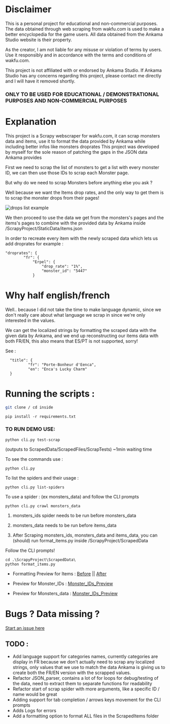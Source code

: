 # Disclaimer

This is a personal project for educational and non-commercial purposes. The data obtained through web scraping from wakfu.com is used to make a better encyclopedia for the game users.
All data obtained from the Ankama Studio website is their property.

As the creator, I am not liable for any misuse or violation of terms by users. Use it responsibly and in accordance with the terms and conditions of wakfu.com.

This project is not affiliated with or endorsed by Ankama Studio.
If Ankama Studio has any concerns regarding this project, please contact me directly and I will have it removed shortly.

### ONLY TO BE USED FOR EDUCATIONAL / DEMONSTRATIONAL PURPOSES AND NON-COMMERCIAL PURPOSES

# Explanation

This project is a Scrapy webscraper for wakfu.com, it can scrap monsters data and items, use it to format the data provided by Ankama while including better infos like monsters droprates
This project was developed by myself for the sole reason of patching the gaps in the JSON data Ankama provides


First we need to scrap the list of monsters to get a list with every monster ID, we can then use those IDs to scrap each Monster page.

But why do we need to scrap Monsters before anything else you ask ?

Well because we want the Items drop rates, and the only way to get them is to scrap the monster drops from their pages!

![drops list example](https://i.imgur.com/wClnI3M.png)

We then proceed to use the data we get from the monsters's pages and the items's pages to combine with the provided data by Ankama inside /ScrapyProject/StaticData/items.json

In order to recreate every item with the newly scraped data which lets us add droprates for example :

```
"droprates": {
        "fr": {
            "Erpel": {
                "drop_rate": "1%",
                "monster_id": "5447"
            }
```

# Why half english/french
Well.. because I did not take the time to make language dynamic, since we don't really care about what language we scrap in since we're only interested in the values.

We can get the localized strings by formatting the scraped data with the given data by Ankama, and we end up reconstructing our items data with both FR/EN, this also means that ES/PT is not supported, sorry!

See :
```
  "title": {
          "fr": "Porte-Bonheur d'Eenca",
          "en": "Enca's Lucky Charm"
  }
```
# Running the scripts :
``` bash
git clone / cd inside
```
```
pip install -r requirements.txt
```
### TO RUN DEMO USE:
```
python cli.py test-scrap   
```
(outputs to ScrapedData/ScrapedFiles/ScrapTests) ~1min waiting time

To see the commands use :
```
python cli.py 
```
To list the spiders and their usage :
```
python cli.py list-spiders 
```
To use a spider : (ex monsters_data) and follow the CLI prompts
```
python cli.py crawl monsters_data
```

1. monsters_ids spider needs to be run before monsters_data

2. monsters_data needs to be run before items_data

3. After Scraping monsters_ids, monsters_data and items_data, you can (should) run format_items.py inside /ScrapyProject/ScrapedData


Follow the CLI prompts!
```
cd .\ScrapyProject\ScrapedData\
python format_items.py
```
+ Formatting Preview for Items :
[Before](https://github.com/Rhyyn/WakfuWebScraper/blob/main/ScrapyProject/FormattingPreview/old_format.json) || [After](https://github.com/Rhyyn/WakfuWebScraper/blob/main/ScrapyProject/FormattingPreview/new_format.json)

+ Preview for Monster_IDs :
[Monster_IDs_Preview](https://github.com/Rhyyn/WakfuWebScraper/blob/main/ScrapyProject/FormattingPreview/monsters_IDs_preview.json)

+ Preview for Monsters_data :
[Monster_IDs_Preview](https://github.com/Rhyyn/WakfuWebScraper/blob/main/ScrapyProject/FormattingPreview/monsters_data_preview.json)



# Bugs ? Data missing ?
[Start an issue here](https://github.com/Rhyyn/WakfuWebScraper/issues)



## TODO : 

+ Add language support for categories names, currently categories are display in FR because we don't actually need to scrap any localized strings, only values that we use to match the data Ankama is giving us to create both the FR/EN version with the scrapped values.
+ Refactor JSON_parser, contains a lot of for loops for debug/testing of the data, need to extract them to separate functions for readability 
+ Refactor start of scrap spider with more arguments, like a specific ID / name would be great
+ Adding support for tab completion / arrows keys movement for the CLI prompts
+ Adds Logs for errors
+ Add a formatting option to format ALL files in the ScrapedItems folder

